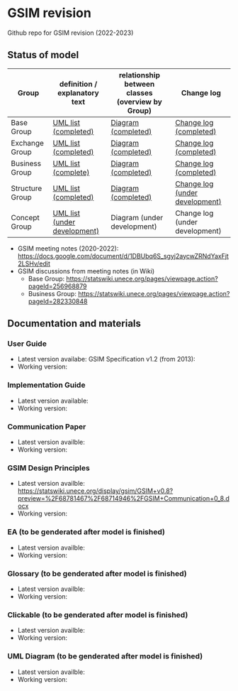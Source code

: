 # GSIM revision 

Github repo for GSIM revision (2022-2023) 

## Status of model 

Group|   definition / explanatory text | relationship between classes (overview by Group) | Change log
-- |  -- | -- | -- 
Base Group | [UML list (completed)](https://docs.google.com/document/d/1UaBbCHFe4opHWmNK4fjh0_luiGL99mM8E4D8JPfmdVw/edit) | [Diagram (completed)](https://statswiki.unece.org/pages/viewpage.action?pageId=387940416) | [Change log (completed)](https://docs.google.com/spreadsheets/d/1IUqrYGwFT9Osn9vWLuMJeCqVWcdcSnl-/edit?usp=sharing&ouid=114335116280732994204&rtpof=true&sd=true)
Exchange Group | [UML list (completed)](https://docs.google.com/document/d/1tDSSTBLw9Br2NGfI9ILK9x58s8JBykSM/edit?usp=share_link&ouid=114335116280732994204&rtpof=true&sd=true) | [Diagram (completed)](https://statswiki.unece.org/display/clickablegsim/Exchange+Group+%28GSIM+v2.0%29+draft) | [Change log (completed)](https://docs.google.com/spreadsheets/d/1IUqrYGwFT9Osn9vWLuMJeCqVWcdcSnl-/edit?usp=sharing&ouid=114335116280732994204&rtpof=true&sd=true)
Business Group | [UML list (complete)](https://docs.google.com/document/d/1rAXFJ6UmgKkuEY_lUSeZbQaTmeFrEi6BtraM46ubUwU/edit#) | [Diagram (completed)](https://statswiki.unece.org/pages/viewpage.action?pageId=387940358) | [Change log (completed)](https://docs.google.com/spreadsheets/d/1IUqrYGwFT9Osn9vWLuMJeCqVWcdcSnl-/edit?usp=sharing&ouid=114335116280732994204&rtpof=true&sd=true)
Structure Group | [UML list (completed)](https://docs.google.com/document/d/1CyaH_OFiFEAB17I7hCTyIua6okNnrnvI/edit?usp=share_link&ouid=114335116280732994204&rtpof=true&sd=true) | [Diagram (completed)](https://statswiki.unece.org/pages/viewpage.action?pageId=387940373) | [Change log (under development)](https://docs.google.com/spreadsheets/d/1IUqrYGwFT9Osn9vWLuMJeCqVWcdcSnl-/edit?usp=sharing&ouid=114335116280732994204&rtpof=true&sd=true)
Concept Group | [UML list (under development)](https://docs.google.com/document/d/19ENiGK_y9BYaGFhxfNoauY69XMq0EIxK/edit?usp=sharing&ouid=114335116280732994204&rtpof=true&sd=true) | Diagram (under development) | Change log (under development)

* GSIM meeting notes (2020-2022): https://docs.google.com/document/d/1DBUbq6S_sgyj2aycwZRNdYaxFjt2LSHv/edit
* GSIM discussions from meeting notes (in Wiki) 
  * Base Group: https://statswiki.unece.org/pages/viewpage.action?pageId=256968879 
  * Business Group: https://statswiki.unece.org/pages/viewpage.action?pageId=282330848 

## Documentation and materials
### User Guide
* Latest version availabe: GSIM Specification v1.2 (from 2013): 
* Working version: 

### Implementation Guide
* Latest version available: 
* Working version:

### Communication Paper
* Latest version availble: 
* Working version:

### GSIM Design Principles 
* Latest version availble: https://statswiki.unece.org/display/gsim/GSIM+v0.8?preview=%2F68781467%2F68714946%2FGSIM+Communication+0_8.docx
* Working version:

### EA (to be genderated after model is finished)
* Latest version availble: 
* Working version:


### Glossary (to be genderated after model is finished)
* Latest version availble: 
* Working version:


### Clickable (to be genderated after model is finished)
* Latest version availble: 
* Working version:


### UML Diagram (to be genderated after model is finished)
* Latest version availble: 
* Working version:
